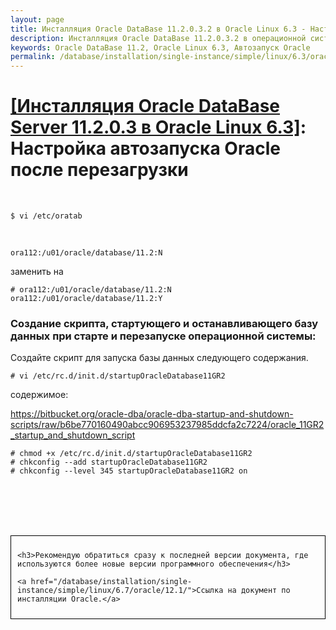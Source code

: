 ```yaml
---
layout: page
title: Инсталляция Oracle DataBase 11.2.0.3.2 в Oracle Linux 6.3 - Настройка автозапуска Oracle после перезагрузки
description: Инсталляция Oracle DataBase 11.2.0.3.2 в операционной системе Oracle Linux 6.3 - Настройка автозапуска Oracle после перезагрузки
keywords: Oracle DataBase 11.2, Oracle Linux 6.3, Автозапуск Oracle
permalink: /database/installation/single-instance/simple/linux/6.3/oracle/11.2/autorstart-oracle-after-restart/
---
```


# <a href="/database/installation/single-instance/simple/linux/6.3/oracle/11.2/">[Инсталляция Oracle DataBase Server 11.2.0.3 в Oracle Linux 6.3]</a>: Настройка автозапуска Oracle после перезагрузки

<br/>

    $ vi /etc/oratab

<br/>

    ora112:/u01/oracle/database/11.2:N

заменить на

    # ora112:/u01/oracle/database/11.2:N
    ora112:/u01/oracle/database/11.2:Y

### Создание скрипта, стартующего и останавливающего базу данных при старте и перезапуске операционной системы:

Создайте скрипт для запуска базы данных следующего содержания.

    # vi /etc/rc.d/init.d/startupOracleDatabase11GR2

<!-- <script src="http://gist-it.appspot.com/https://github.com/oradev/oracle-dba-scripts/blob/master/oracle_11GR2_startup_and_shutdown_script">
</script> -->

содержимое:

https://bitbucket.org/oracle-dba/oracle-dba-startup-and-shutdown-scripts/raw/b6be770160490abcc906953237985ddcfa2c7224/oracle_11GR2_startup_and_shutdown_script

    # chmod +x /etc/rc.d/init.d/startupOracleDatabase11GR2
    # chkconfig --add startupOracleDatabase11GR2
    # chkconfig --level 345 startupOracleDatabase11GR2 on

<br/><br/>
<br/><br/>

<div style="padding:10px; border:thin solid black;">

    <h3>Рекомендую обратиться сразу к последней версии документа, где используются более новые версии программного обеспечения</h3>

    <a href="/database/installation/single-instance/simple/linux/6.7/oracle/12.1/">Ссылка на документ по инсталляции Oracle.</a>

</div>
